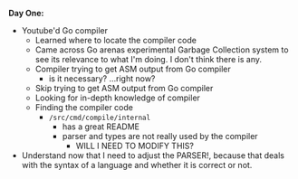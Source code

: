 **Day One:**
- Youtube'd Go compiler
  - Learned where to locate the compiler code
  - Came across Go arenas experimental Garbage Collection system to see its relevance to what I'm doing. I don't think there is any.
  - Compiler trying to get ASM output from Go compiler
    - is it necessary? ...right now?
  - Skip trying to get ASM output from Go compiler
  - Looking for in-depth knowledge of compiler
  - Finding the compiler code
    - `/src/cmd/compile/internal`
      - has a great README
      - parser and types are not really used by the compiler
        - WILL I NEED TO MODIFY THIS?
- Understand now that I need to adjust the PARSER!, because that deals with the syntax of a language and whether it is correct or not.